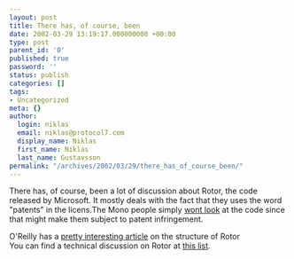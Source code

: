 ```yaml
---
layout: post
title: There has, of course, been
date: 2002-03-29 13:19:17.000000000 +00:00
type: post
parent_id: '0'
published: true
password: ''
status: publish
categories: []
tags:
- Uncategorized
meta: {}
author:
  login: niklas
  email: niklas@protocol7.com
  display_name: Niklas
  first_name: Niklas
  last_name: Gustavsson
permalink: "/archives/2002/03/29/there_has_of_course_been/"
---
```

There has, of course, been a lot of discussion about Rotor, the code released by Microsoft. It mostly deals with the fact that they uses the word "patents" in the licens.The Mono people simply [wont look](http://lists.ximian.com/archives/public/mono-list/2002-March/004262.html) at the code since that might make them subject to patent infringement.

O'Reilly has a [pretty interesting article](http://www.oreillynet.com/pub/a/dotnet/2002/03/27/archtour.html) on the structure of Rotor  
You can find a technical discussion on Rotor at [this list](http://discuss.develop.com/archives/wa.exe?A1=ind0203d&L=dotnet-rotor&D=0).

